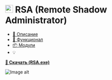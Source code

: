 # <img src="https://github.com/Lifailon/RSA/blob/rsa/Image/ico/RSA-Logo.ico" width="25" /> RSA (Remote Shadow Administrator)

- [📄 Описание](##Описание)
- [📘 Функционал](##Функционал)
- [📦 Модули](https://github.com/Lifailon/RSA-Modules)
- 💡

**[🚀 Скачать (RSA.exe)](https://github.com/Lifailon/RSA/releases)**

![Image alt]()

  
